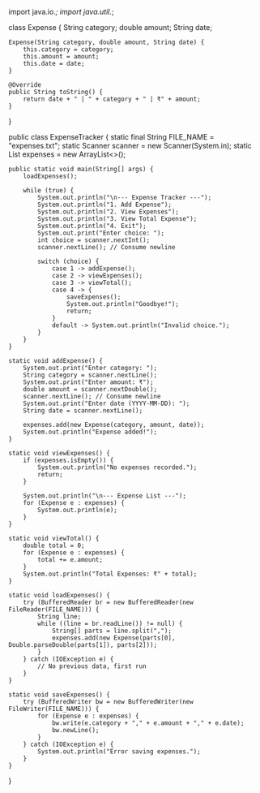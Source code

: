 import java.io.*;
import java.util.*;

class Expense {
    String category;
    double amount;
    String date;

    Expense(String category, double amount, String date) {
        this.category = category;
        this.amount = amount;
        this.date = date;
    }

    @Override
    public String toString() {
        return date + " | " + category + " | ₹" + amount;
    }
}

public class ExpenseTracker {
    static final String FILE_NAME = "expenses.txt";
    static Scanner scanner = new Scanner(System.in);
    static List<Expense> expenses = new ArrayList<>();

    public static void main(String[] args) {
        loadExpenses();

        while (true) {
            System.out.println("\n--- Expense Tracker ---");
            System.out.println("1. Add Expense");
            System.out.println("2. View Expenses");
            System.out.println("3. View Total Expense");
            System.out.println("4. Exit");
            System.out.print("Enter choice: ");
            int choice = scanner.nextInt();
            scanner.nextLine(); // Consume newline

            switch (choice) {
                case 1 -> addExpense();
                case 2 -> viewExpenses();
                case 3 -> viewTotal();
                case 4 -> {
                    saveExpenses();
                    System.out.println("Goodbye!");
                    return;
                }
                default -> System.out.println("Invalid choice.");
            }
        }
    }

    static void addExpense() {
        System.out.print("Enter category: ");
        String category = scanner.nextLine();
        System.out.print("Enter amount: ₹");
        double amount = scanner.nextDouble();
        scanner.nextLine(); // Consume newline
        System.out.print("Enter date (YYYY-MM-DD): ");
        String date = scanner.nextLine();

        expenses.add(new Expense(category, amount, date));
        System.out.println("Expense added!");
    }

    static void viewExpenses() {
        if (expenses.isEmpty()) {
            System.out.println("No expenses recorded.");
            return;
        }

        System.out.println("\n--- Expense List ---");
        for (Expense e : expenses) {
            System.out.println(e);
        }
    }

    static void viewTotal() {
        double total = 0;
        for (Expense e : expenses) {
            total += e.amount;
        }
        System.out.println("Total Expenses: ₹" + total);
    }

    static void loadExpenses() {
        try (BufferedReader br = new BufferedReader(new FileReader(FILE_NAME))) {
            String line;
            while ((line = br.readLine()) != null) {
                String[] parts = line.split(",");
                expenses.add(new Expense(parts[0], Double.parseDouble(parts[1]), parts[2]));
            }
        } catch (IOException e) {
            // No previous data, first run
        }
    }

    static void saveExpenses() {
        try (BufferedWriter bw = new BufferedWriter(new FileWriter(FILE_NAME))) {
            for (Expense e : expenses) {
                bw.write(e.category + "," + e.amount + "," + e.date);
                bw.newLine();
            }
        } catch (IOException e) {
            System.out.println("Error saving expenses.");
        }
    }
}
